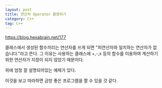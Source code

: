```yaml
---
layout: post
title: 연산자 Operator 활용하기
category: C++
tag: C++
---
```


https://blog.hexabrain.net/177

클래스에서 생성된 함수끼리는 연산자를 쓰게 되면 "피연산자와 일치하는 연산자가 없습니다."라고 뜬다. 그 이유는 사용하는 클래스에 +,-,x 등의 함수를 이용하여 계산하기 위한 연산자가 지정이 되지 않았기 때문이다.

위에 엄청 잘 설명되어있는 예제가 있다.

이것을 보고 따라하면 금방 좋은 프로그램을 짤 수 있을 것 같다.
